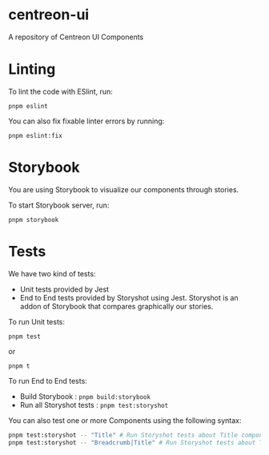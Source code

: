 # centreon-ui

A repository of Centreon UI Components

# Linting

To lint the code with ESlint, run:

`pnpm eslint`

You can also fix fixable linter errors by running:

`pnpm eslint:fix`

# Storybook

You are using Storybook to visualize our components through stories.

To start Storybook server, run:

`pnpm storybook`

# Tests

We have two kind of tests:
 - Unit tests provided by Jest
 - End to End tests provided by Storyshot using Jest. Storyshot is an addon of Storybook that compares graphically our stories.

To run Unit tests:

`pnpm test`

or

`pnpm t`

To run End to End tests:
  - Build Storybook : `pnpm build:storybook`
  - Run all Storyshot tests : `pnpm test:storyshot`

You can also test one or more Components using the following syntax:

```bash
pnpm test:storyshot -- "Title" # Run Storyshot tests about Title component
pnpm test:storyshot -- "Breadcrumb|Title" # Run Storyshot tests about Title and Breadcrumb components
```
